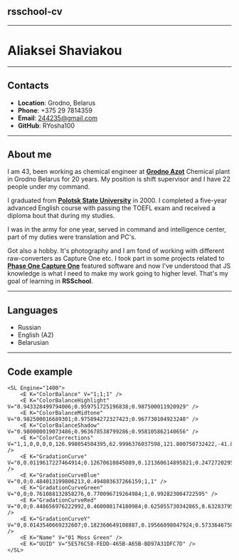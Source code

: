 ## **rsschool-cv**
***
# **Aliaksei Shaviakou**

***

## **Contacts**
 * **Location**: Grodno, Belarus
 * **Phone**: +375 29 7814359
 * **Email**: 244235@gmail.com
 * **GitHub**: RYosha100

 ***

## **About me**

I am 43, been working as chemical engineer at [**Grodno Azot**](https://azot.by/en/) Chemical plant in Grodno Belarus for 20 years. My position is shift supervisor and I have 22 people under my command.

I graduated from [**Polotsk State University**](https://www.psu.by/en/) in 2000. I completed a five-year advanced English course with passing the TOEFL exam and received a diploma bout that during my studies.

I was  in the army for one year, served in command and intelligence center, part of my duties were translation and PC's.

Got also a hobby. It's photography and I am fond of working with different raw-converters as Capture One etc. I took part in some projects related to [**Phase One Capture One**](https://g.co/kgs/8SG3ro) featured software and now I've understood that JS knowledge is what I need to make my work going to higher level. That's my goal of learning in **RSSchool**.

***
  
## **Languages**

* Russian
* English (A2)
* Belarusian

***

## **Code example**


```
<SL Engine="1400">
	<E K="ColorBalance" V="1;1;1" />
	<E K="ColorBalanceHighlight" V="0.943328499794006;0.959751725196838;0.987500011920929" />
	<E K="ColorBalanceMidtone" V="0.982500016689301;0.975894272327423;0.967730104923248" />
	<E K="ColorBalanceShadow" V="0.980000019073486;0.963678538799286;0.958105862140656" />
	<E K="ColorCorrections" V="1,1,0,0,0,0,126.998054504395,62.9996376037598,121.800750732422,-41.8380126953125,41.8701782226562,-10000000,10000000,12,0,0,0,0;1,1,0,0,-10,0,62.999324798584,81.9474105834961,126.996116638184,-39.8060150146484,39.7086944580078,-10000000,10000000,12,0,0,0,0;1,1,0,0,-12.5,-0.25,62.9996566772461,126.998054504395,71.7956008911133,-55.1812210083008,55.1485137939453,-10000000,10000000,12,0,0,0,0;1,1,0,0,-2.5,-0.100000001490116,125.67333984375,126.998176574707,62.999698638916,-11.0025215148926,11.0996322631836,-10000000,10000000,12,0,0,0,0;1,1,0,1.5,0,0,126.998054504395,96.3501968383789,62.9996376037598,-17.9067039489746,17.8452987670898,-10000000,10000000,12,0,0,0,0;1,1,0,0,-2.5,0.0500000007450581,126.998054504395,62.9996376037598,64.0265197753906,-14.3381042480469,14.3229675292969,-10000000,10000000,12,0,0,0,0;0,1,0,0,0,0,0,128,0,-2,2,-2,2,0,0,0,0,0" />
	<E K="GradationCurve" V="0,0.0119617227464914;0.12670610845089,0.121360614895821;0.247272029519081,0.233601853251457;0.516287744045258,0.513226628303528;0.762671887874603,0.774847984313965;1,1" />
	<E K="GradationCurveBlue" V="0,0;0.484013199806213,0.494803637266159;1,1" />
	<E K="GradationCurveGreen" V="0,0;0.761088132858276,0.770096719264984;1,0.992823004722595" />
	<E K="GradationCurveRed" V="0,0;0.448656976222992,0.460008174180984;0.625055730342865,0.632837951183319;1,1" />
	<E K="GradationCurveY" V="0,0.0143540669232607;0.182360649108887,0.19566898047924;0.573364675045013,0.598929464817047;0.695327877998352,0.722489893436432;1,0.988038241863251" />
	<E K="Name" V="01 Moss Green" />
	<E K="UUID" V="5E576C58-FEDD-465B-A65B-BD97A31DFC7D" />
</SL>
```